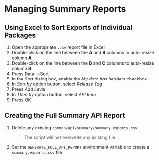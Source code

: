 # Managing Summary Reports

## Using Excel to Sort Exports of Individual Packages

1. Open the appropriate `.csv` report file in Excel
2. Double-click on the line between the **A** and **B** columns to auto-resize column **A**
3. Double-click on the line between the **B** and **C** columns to auto-resize column **B**
4. Press Data-->Sort
5. In the *Sort* dialog box, enable the *My data has headers* checkbox
6. In *Sort by* option button, select *Release Tag*
7. Press *Add Level*
8. In *Then by* option button, select *API Item*
9. Press *OK*

## Creating the Full Summary API Report

1. Delete any existing `common/api/summary/summary.exports.csv`
    > The script will not overwrite any existing file
2. Set the `GENERATE_FULL_API_REPORT` environment variable to create a `summary.exports.csv` file
